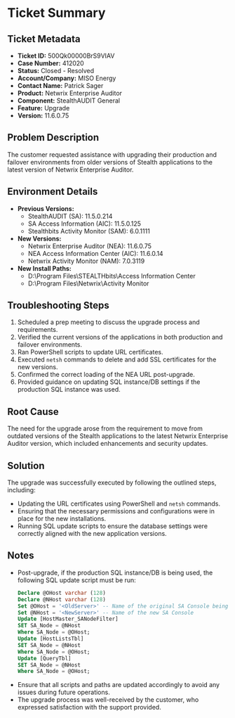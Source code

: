 # Ticket Summary

## Ticket Metadata
- **Ticket ID:** 500Qk00000BrS9VIAV
- **Case Number:** 412020
- **Status:** Closed - Resolved
- **Account/Company:** MISO Energy
- **Contact Name:** Patrick Sager
- **Product:** Netwrix Enterprise Auditor
- **Component:** StealthAUDIT General
- **Feature:** Upgrade
- **Version:** 11.6.0.75

## Problem Description
The customer requested assistance with upgrading their production and failover environments from older versions of Stealth applications to the latest version of Netwrix Enterprise Auditor.

## Environment Details
- **Previous Versions:**
  - StealthAUDIT (SA): 11.5.0.214
  - SA Access Information (AIC): 11.5.0.125
  - Stealthbits Activity Monitor (SAM): 6.0.1111
- **New Versions:**
  - Netwrix Enterprise Auditor (NEA): 11.6.0.75
  - NEA Access Information Center (AIC): 11.6.0.14
  - Netwrix Activity Monitor (NAM): 7.0.3119
- **New Install Paths:**
  - D:\Program Files\STEALTHbits\Access Information Center
  - D:\Program Files\Netwrix\Activity Monitor

## Troubleshooting Steps
1. Scheduled a prep meeting to discuss the upgrade process and requirements.
2. Verified the current versions of the applications in both production and failover environments.
3. Ran PowerShell scripts to update URL certificates.
4. Executed `netsh` commands to delete and add SSL certificates for the new versions.
5. Confirmed the correct loading of the NEA URL post-upgrade.
6. Provided guidance on updating SQL instance/DB settings if the production SQL instance was used.

## Root Cause
The need for the upgrade arose from the requirement to move from outdated versions of the Stealth applications to the latest Netwrix Enterprise Auditor version, which included enhancements and security updates.

## Solution
The upgrade was successfully executed by following the outlined steps, including:
- Updating the URL certificates using PowerShell and `netsh` commands.
- Ensuring that the necessary permissions and configurations were in place for the new installations.
- Running SQL update scripts to ensure the database settings were correctly aligned with the new application versions.

## Notes
- Post-upgrade, if the production SQL instance/DB is being used, the following SQL update script must be run:
  ```sql
  Declare @OHost varchar (128)
  Declare @NHost varchar (128)
  Set @OHost = '<OldServer>' -- Name of the original SA Console being cloned
  Set @NHost = '<NewServer>' -- Name of the new SA Console
  Update [HostMaster_SANodeFilter]
  SET SA_Node = @NHost
  Where SA_Node = @OHost;
  Update [HostListsTbl]
  SET SA_Node = @NHost
  Where SA_Node = @OHost;
  Update [QueryTbl]
  SET SA_Node = @NHost
  Where SA_Node = @OHost;
  ```
- Ensure that all scripts and paths are updated accordingly to avoid any issues during future operations.
- The upgrade process was well-received by the customer, who expressed satisfaction with the support provided.
